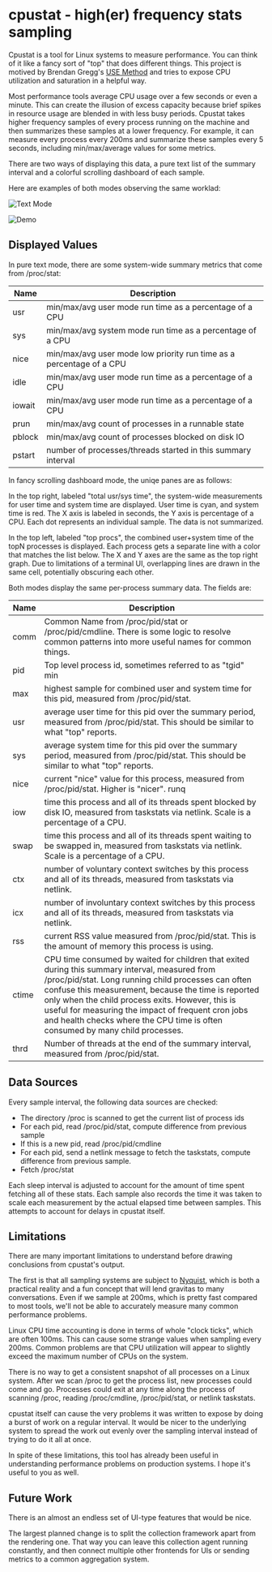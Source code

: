 # cpustat - high(er) frequency stats sampling

Cpustat is a tool for Linux systems to measure performance. You can think of it like a
fancy sort of "top" that does different things. This project is motived by Brendan Gregg's
[USE Method](http://www.brendangregg.com/usemethod.html) and tries to expose CPU
utilization and saturation in a helpful way.

Most performance tools average CPU usage over a few seconds or even a minute. This can
create the illusion of excess capacity because brief spikes in resource usage are blended
in with less busy periods. Cpustat takes higher frequency samples of every process running
on the machine and then summarizes these samples at a lower frequency. For example, it can
measure every process every 200ms and summarize these samples every 5 seconds, including
min/max/average values for some metrics.

There are two ways of displaying this data, a pure text list of the summary interval
and a colorful scrolling dashboard of each sample.

Here are examples of both modes observing the same worklad:

![Text Mode](http://imgur.com/vu4LrBD.gif)

![Demo](http://i.imgur.com/sf2QhVB.gif)

## Displayed Values

In pure text mode, there are some system-wide summary metrics that come from /proc/stat:

Name | Description
-----|------------
usr | min/max/avg user mode run time as a percentage of a CPU
sys | min/max/avg system mode run time as a percentage of a CPU
nice | min/max/avg user mode low priority run time as a percentage of a CPU
idle | min/max/avg user mode run time as a percentage of a CPU
iowait | min/max/avg user mode run time as a percentage of a CPU
prun | min/max/avg count of processes in a runnable state
pblock | min/max/avg count of processes blocked on disk IO
pstart | number of processes/threads started in this summary interval

In fancy scrolling dashboard mode, the uniqe panes are as follows:

In the top right, labeled "total usr/sys time", the system-wide measurements for user time
and system time are displayed. User time is cyan, and system time is red. The X axis is
labeled in seconds, the Y axis is percentage of a CPU. Each dot represents an individual
sample. The data is not summarized.

In the top left, labeled "top procs", the combined user+system time of the topN processes
is displayed. Each process gets a separate line with a color that matches the list
below. The X and Y axes are the same as the top right graph. Due to limitations of a
terminal UI, overlapping lines are drawn in the same cell, potentially obscuring each
other.

Both modes display the same per-process summary data. The fields are:

Name | Description
-----|------------
comm | Common Name from /proc/pid/stat or /proc/pid/cmdline. There is some logic to resolve common patterns into more useful names for common things.
pid | Top level process id, sometimes referred to as "tgid" min | lowest sample for combined user and system time for this pid, measured from /proc/pid/stat. Scale is a percentage of a CPU.
max | highest sample for combined user and system time for this pid, measured from /proc/pid/stat.
usr | average user time for this pid over the summary period, measured from /proc/pid/stat. This should be similar to what "top" reports.
sys | average system time for this pid over the summary period, measured from /proc/pid/stat. This should be similar to what "top" reports.
nice | current "nice" value for this process, measured from /proc/pid/stat. Higher is "nicer". runq | time this process and all of its threads spent runnable but waiting to run, measured from taskstats via netlink. Scale is a percentage of a CPU.
iow | time this process and all of its threads spent blocked by disk IO, measured from taskstats via netlink. Scale is a percentage of a CPU.
swap | time this process and all of its threads spent waiting to be swapped in, measured from taskstats via netlink. Scale is a percentage of a CPU.
ctx | number of voluntary context switches by this process and all of its threads, measured from taskstats via netlink.
icx | number of involuntary context switches by this process and all of its threads, measured from taskstats via netlink.
rss | current RSS value measured from /proc/pid/stat. This is the amount of memory this process is using.
ctime | CPU time consumed by waited for children that exited during this summary interval, measured from /proc/pid/stat. Long running child processes can often confuse this measurement, because the time is reported only when the child process exits. However, this is useful for measuring the impact of frequent cron jobs and health checks where the CPU time is often consumed by many child processes.
thrd | Number of threads at the end of the summary interval, measured from /proc/pid/stat.

## Data Sources

Every sample interval, the following data sources are checked:

* The directory /proc is scanned to get the current list of process ids
* For each pid, read /proc/pid/stat, compute difference from previous sample
* If this is a new pid, read /proc/pid/cmdline
* For each pid, send a netlink message to fetch the taskstats, compute difference from
  previous sample.
* Fetch /proc/stat

Each sleep interval is adjusted to account for the amount of time spent fetching all of
these stats. Each sample also records the time it was taken to scale each measurement by
the actual elapsed time between samples. This attempts to account for delays in cpustat
itself.

## Limitations

There are many important limitations to understand before drawing conclusions from
cpustat's output.

The first is that all sampling systems are subject to
[Nyquist](https://en.wikipedia.org/wiki/Nyquist_rate), which is both a practical reality
and a fun concept that will lend gravitas to many conversations. Even if we sample at
200ms, which is pretty fast compared to most tools, we'll not be able to accurately
measure many common performance problems.

Linux CPU time accounting is done in terms of whole "clock ticks", which are often
100ms. This can cause some strange values when sampling every 200ms. Common problems are
that CPU utilization will appear to slightly exceed the maximum number of CPUs on the
system.

There is no way to get a consistent snapshot of all processes on a Linux system. After we
scan /proc to get the process list, new processes could come and go. Processes could exit
at any time along the process of scanning /proc, reading /proc/cmdline, /proc/pid/stat, or
netlink taskstats.

cpustat itself can cause the very problems it was written to expose by doing a burst of
work on a regular interval. It would be nicer to the underlying system to spread the work
out evenly over the sampling interval instead of trying to do it all at once.

In spite of these limitations, this tool has already been useful in understanding
performance problems on production systems. I hope it's useful to you as well.

## Future Work

There is an almost an endless set of UI-type features that would be nice.

The largest planned change is to split the collection framework apart from the rendering
one. That way you can leave this collection agent running constantly, and then connect
multiple other frontends for UIs or sending metrics to a common aggregation system.
